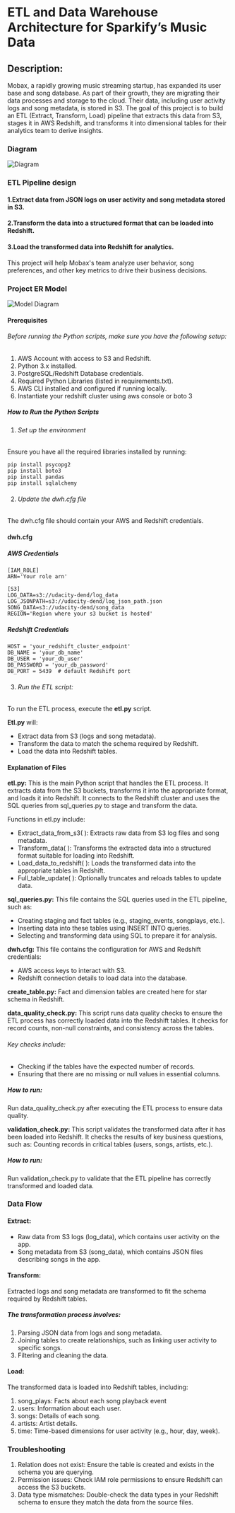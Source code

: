 # ETL and Data Warehouse Architecture for Sparkify’s Music Data
## Description:
Mobax, a rapidly growing music streaming startup, has expanded its user base and song database. As part of their growth, they are migrating their data processes and storage to the cloud. Their data, including user activity logs and song metadata, is stored in S3. The goal of this project is to build an ETL (Extract, Transform, Load) pipeline that extracts this data from S3, stages it in AWS Redshift, and transforms it into dimensional tables for their analytics team to derive insights.

### Diagram
![Diagram](https://github.com/Joshh90/Sonofy-ETL-And-DataWarehouse-Architecture-Project/blob/main/datawarehouse.jpeg)

### ETL Pipeline design
#### 1.Extract data from JSON logs on user activity and song metadata stored in S3.
#### 2.Transform the data into a structured format that can be loaded into Redshift.
#### 3.Load the transformed data into Redshift for analytics.
This project will help Mobax's team analyze user behavior, song preferences, and other key metrics to drive their business decisions.

### Project ER Model
![Model Diagram](https://github.com/Joshh90/ETL-and-Data-Warehouse-Architecture-for-Sparkify-Music-Data/blob/main/ETL%20%20%26%20DATAWAREHOUSE%20ERD.drawio.png)

#### Prerequisites
###### Before running the Python scripts, make sure you have the following setup:
1. AWS Account with access to S3 and Redshift.
2. Python 3.x installed.
3. PostgreSQL/Redshift Database credentials.
4. Required Python Libraries (listed in requirements.txt).
5. AWS CLI installed and configured if running locally.
6. Instantiate your redshift cluster using aws console or boto 3


##### How to Run the Python Scripts
1. ###### Set up the environment
Ensure you have all the required libraries installed by running:
```
pip install psycopg2
pip install boto3
pip install pandas
pip install sqlalchemy

```
2. ###### Update the dwh.cfg  file
The dwh.cfg file should contain your AWS and Redshift credentials. 

#### dwh.cfg 

##### AWS Credentials
```
[IAM_ROLE]
ARN='Your role arn'

[S3]
LOG_DATA=s3://udacity-dend/log_data
LOG_JSONPATH=s3://udacity-dend/log_json_path.json
SONG_DATA=s3://udacity-dend/song_data
REGION='Region where your s3 bucket is hosted'

```

##### Redshift Credentials
```
HOST = 'your_redshift_cluster_endpoint'
DB_NAME = 'your_db_name'
DB_USER = 'your_db_user'
DB_PASSWORD = 'your_db_password'
DB_PORT = 5439  # default Redshift port

```

3. ###### Run the ETL script:
To run the ETL process, execute the **etl.py** script.

**Etl.py** will:
* Extract data from S3 (logs and song metadata).
* Transform the data to match the schema required by Redshift.
* Load the data into Redshift tables.

#### Explanation of Files
**etl.py:**
This is the main Python script that handles the ETL process. It extracts data from the S3 buckets, transforms it into the appropriate format, and loads it into Redshift. It connects to the Redshift cluster and uses the SQL queries from sql_queries.py to stage and transform the data.

Functions in etl.py include:
* Extract_data_from_s3( ): Extracts raw data from S3 log files and song metadata.
* Transform_data( ): Transforms the extracted data into a structured format suitable for loading into Redshift.
* Load_data_to_redshift( ): Loads the transformed data into the appropriate tables in Redshift.
* Full_table_update( ): Optionally truncates and reloads tables to update data.

**sql_queries.py:**
This file contains the SQL queries used in the ETL pipeline, such as:
* Creating staging and fact tables (e.g., staging_events, songplays, etc.).
* Inserting data into these tables using INSERT INTO queries.
* Selecting and transforming data using SQL to prepare it for analysis.

**dwh.cfg:**
This file contains the configuration for AWS and Redshift credentials:
* AWS access keys to interact with S3.
* Redshift connection details to load data into the database.

**create_table.py:**
Fact and dimension tables are created here for star schema in Redshift.

**data_quality_check.py:** This script runs data quality checks to ensure the ETL process has correctly loaded data into the Redshift tables. It checks for record counts, non-null constraints, and consistency across the tables.

###### Key checks include:

* Checking if the tables have the expected number of records.
* Ensuring that there are no missing or null values in essential columns.
##### How to run:
Run data_quality_check.py after executing the ETL process to ensure data quality.

**validation_check.py:** This script validates the transformed data after it has been loaded into Redshift. It checks the results of key business questions, such as:
Counting records in critical tables (users, songs, artists, etc.).
##### How to run:
Run validation_check.py to validate that the ETL pipeline has correctly transformed and loaded data.

### Data Flow
#### Extract:

* Raw data from S3 logs (log_data), which contains user activity on the app.
* Song metadata from S3 (song_data), which contains JSON files describing songs in the app.
#### Transform:

Extracted logs and song metadata are transformed to fit the schema required by Redshift tables.
##### The transformation process involves:
1.  Parsing JSON data from logs and song metadata.
11. Joining tables to create relationships, such as linking user activity to specific songs.
111. Filtering and cleaning the data.
#### Load:

The transformed data is loaded into Redshift tables, including:
1. song_plays: Facts about each song playback event
11. users: Information about each user.
111. songs: Details of each song.
4. artists: Artist details.
5. time: Time-based dimensions for user activity (e.g., hour, day, week).
### Troubleshooting
1.  Relation does not exist: Ensure the table is created and exists in the schema you are querying.
11. Permission issues: Check IAM role permissions to ensure Redshift can access the S3 buckets.
111. Data type mismatches: Double-check the data types in your Redshift schema to ensure they match the data from the source files.

